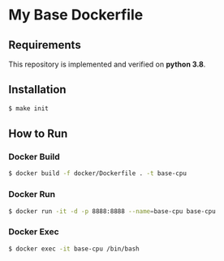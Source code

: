 # My Base Dockerfile

## Requirements

This repository is implemented and verified on **python 3.8**.

## Installation

```bash
$ make init
```

## How to Run

### Docker Build

```bash
$ docker build -f docker/Dockerfile . -t base-cpu
```

### Docker Run

```bash
$ docker run -it -d -p 8888:8888 --name=base-cpu base-cpu
```

### Docker Exec

```bash
$ docker exec -it base-cpu /bin/bash
```
